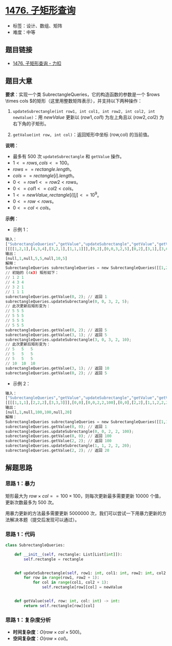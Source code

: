 # [1476. 子矩形查询](https://leetcode.cn/problems/subrectangle-queries/)

- 标签：设计、数组、矩阵
- 难度：中等

## 题目链接

- [1476. 子矩形查询 - 力扣](https://leetcode.cn/problems/subrectangle-queries/)

## 题目大意

**要求**：实现一个类 SubrectangleQueries，它的构造函数的参数是一个 $rows \times cols $的矩形（这里用整数矩阵表示），并支持以下两种操作：

1. `updateSubrectangle(int row1, int col1, int row2, int col2, int newValue)`：用 $newValue$ 更新以 $(row1,col1)$ 为左上角且以 $(row2,col2)$ 为右下角的子矩形。

2. `getValue(int row, int col)`：返回矩形中坐标 (row,col) 的当前值。

**说明**：

- 最多有 $500$ 次 `updateSubrectangle` 和 `getValue` 操作。
- $1 <= rows, cols <= 100$。
- $rows == rectangle.length$。
- $cols == rectangle[i].length$。
- $0 <= row1 <= row2 < rows$。
- $0 <= col1 <= col2 < cols$。
- $1 <= newValue, rectangle[i][j] <= 10^9$。
- $0 <= row < rows$。
- $0 <= col < cols$。

**示例**：

- 示例 1：

```python
输入：
["SubrectangleQueries","getValue","updateSubrectangle","getValue","getValue","updateSubrectangle","getValue","getValue"]
[[[[1,2,1],[4,3,4],[3,2,1],[1,1,1]]],[0,2],[0,0,3,2,5],[0,2],[3,1],[3,0,3,2,10],[3,1],[0,2]]
输出：
[null,1,null,5,5,null,10,5]
解释：
SubrectangleQueries subrectangleQueries = new SubrectangleQueries([[1,2,1],[4,3,4],[3,2,1],[1,1,1]]);  
// 初始的 (4x3) 矩形如下：
// 1 2 1
// 4 3 4
// 3 2 1
// 1 1 1
subrectangleQueries.getValue(0, 2); // 返回 1
subrectangleQueries.updateSubrectangle(0, 0, 3, 2, 5);
// 此次更新后矩形变为：
// 5 5 5
// 5 5 5
// 5 5 5
// 5 5 5 
subrectangleQueries.getValue(0, 2); // 返回 5
subrectangleQueries.getValue(3, 1); // 返回 5
subrectangleQueries.updateSubrectangle(3, 0, 3, 2, 10);
// 此次更新后矩形变为：
// 5   5   5
// 5   5   5
// 5   5   5
// 10  10  10 
subrectangleQueries.getValue(3, 1); // 返回 10
subrectangleQueries.getValue(0, 2); // 返回 5
```

- 示例 2：

```python
输入：
["SubrectangleQueries","getValue","updateSubrectangle","getValue","getValue","updateSubrectangle","getValue"]
[[[[1,1,1],[2,2,2],[3,3,3]]],[0,0],[0,0,2,2,100],[0,0],[2,2],[1,1,2,2,20],[2,2]]
输出：
[null,1,null,100,100,null,20]
解释：
SubrectangleQueries subrectangleQueries = new SubrectangleQueries([[1,1,1],[2,2,2],[3,3,3]]);
subrectangleQueries.getValue(0, 0); // 返回 1
subrectangleQueries.updateSubrectangle(0, 0, 2, 2, 100);
subrectangleQueries.getValue(0, 0); // 返回 100
subrectangleQueries.getValue(2, 2); // 返回 100
subrectangleQueries.updateSubrectangle(1, 1, 2, 2, 20);
subrectangleQueries.getValue(2, 2); // 返回 20

```

## 解题思路

### 思路 1：暴力

矩形最大为 $row \times col == 100 \times 100$，则每次更新最多需要更新 $10000$ 个值，更新次数最多为 $500$ 次。

用暴力更新的方法最多需要更新 $5000000$ 次，我们可以尝试一下用暴力更新的方法解决本题（提交后发现可以通过）。

### 思路 1：代码

```Python
class SubrectangleQueries:

    def __init__(self, rectangle: List[List[int]]):
        self.rectangle = rectangle


    def updateSubrectangle(self, row1: int, col1: int, row2: int, col2: int, newValue: int) -> None:
        for row in range(row1, row2 + 1):
            for col in range(col1, col2 + 1):
                self.rectangle[row][col] = newValue


    def getValue(self, row: int, col: int) -> int:
        return self.rectangle[row][col]
```

### 思路 1：复杂度分析

- **时间复杂度**：$O(row \times col \times 500)$。
- **空间复杂度**：$O(row \times col)$。
